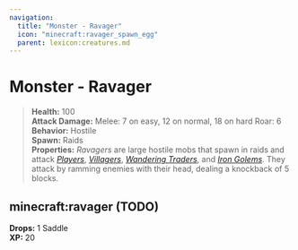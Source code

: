 ```yaml
---
navigation:
  title: "Monster - Ravager"
  icon: "minecraft:ravager_spawn_egg"
  parent: lexicon:creatures.md
---
```


# Monster - Ravager

> __Health:__ 100  
> __Attack Damage:__ 
Melee: 7 on easy, 12 on normal, 18 on hard 
Roar: 6 
> __Behavior:__ Hostile     
> __Spawn:__ Raids    
> __Properties:__ 
*Ravagers* are large hostile mobs that spawn in raids and attack [*Players*](./human-player.md), [*Villagers*](./human-villager.md), [*Wandering Traders*](./human-wandering_trader.md), and [*Iron Golems*](./golem-iron_golem.md). They attack by ramming enemies with their head, dealing a knockback of 5 blocks.

## minecraft:ravager (TODO)

<GameScene zoom={2}>
  <Entity id="minecraft:ravager" />
</GameScene>

__Drops:__ 1 Saddle   
__XP:__ 20

